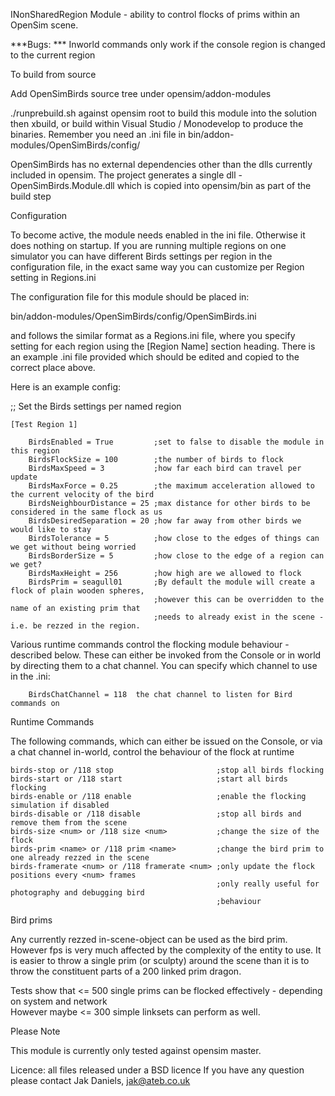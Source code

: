 INonSharedRegion Module -  ability to control flocks of prims within an OpenSim scene.

***Bugs:
***	Inworld commands only work if the console region is changed to the current region


To build from source

Add OpenSimBirds source tree under opensim/addon-modules

./runprebuild.sh against opensim root to build this module into the solution
then xbuild, or build within Visual Studio / Monodevelop to produce the binaries.
Remember you need an .ini file in bin/addon-modules/OpenSimBirds/config/

OpenSimBirds has no external dependencies other than the dlls currently included in opensim.
The project generates a single dll - OpenSimBirds.Module.dll which is copied into opensim/bin as part of the build step


Configuration

To become active, the module needs enabled in the ini file. Otherwise it does nothing on startup.
If you are running multiple regions on one simulator you can have different Birds
settings per region in the configuration file, in the exact same way you can
customize per Region setting in Regions.ini

The configuration file for this module should be placed in:

bin/addon-modules/OpenSimBirds/config/OpenSimBirds.ini

and follows the similar format as a Regions.ini file, where you specify setting for
each region using the [Region Name] section heading. There is an example .ini file
provided which should be edited and copied to the correct place above.

Here is an example config:

;; Set the Birds settings per named region

	[Test Region 1]

		BirdsEnabled = True         ;set to false to disable the module in this region	
		BirdsFlockSize = 100        ;the number of birds to flock
		BirdsMaxSpeed = 3           ;how far each bird can travel per update
		BirdsMaxForce = 0.25        ;the maximum acceleration allowed to the current velocity of the bird
		BirdsNeighbourDistance = 25 ;max distance for other birds to be considered in the same flock as us
		BirdsDesiredSeparation = 20 ;how far away from other birds we would like to stay
		BirdsTolerance = 5          ;how close to the edges of things can we get without being worried
		BirdsBorderSize = 5         ;how close to the edge of a region can we get?
		BirdsMaxHeight = 256        ;how high are we allowed to flock
		BirdsPrim = seagull01       ;By default the module will create a flock of plain wooden spheres, 
		                            ;however this can be overridden to the name of an existing prim that
		                            ;needs to already exist in the scene - i.e. be rezzed in the region.	



Various runtime commands control the flocking module behaviour - described below. These can either be invoked
from the Console or in world by directing them to a chat channel. You can specify which channel to use in the .ini:

		BirdsChatChannel = 118 	the chat channel to listen for Bird commands on



Runtime Commands

The following commands, which can either be issued on the Console, or via a chat channel in-world, control the behaviour
of the flock at runtime

	birds-stop or /118 stop                       ;stop all birds flocking 
	birds-start or /118 start                     ;start all birds flocking
	birds-enable or /118 enable                   ;enable the flocking simulation if disabled
	birds-disable or /118 disable                 ;stop all birds and remove them from the scene
	birds-size <num> or /118 size <num>           ;change the size of the flock
	birds-prim <name> or /118 prim <name>         ;change the bird prim to one already rezzed in the scene
	birds-framerate <num> or /118 framerate <num> ;only update the flock positions every <num> frames
	                                              ;only really useful for photography and debugging bird
	                                              ;behaviour

Bird prims

Any currently rezzed in-scene-object can be used as the bird prim. However fps is very much affected by the
complexity of the entity to use. It is easier to throw a single prim (or sculpty) around the scene than it is to
throw the constituent parts of a 200 linked prim dragon.

Tests show that <= 500 single prims can be flocked effectively - depending on system and network	
However maybe <= 300 simple linksets can perform as well.


Please Note 

This module is currently only tested against opensim master. 

Licence: all files released under a BSD licence
If you have any question please contact Jak Daniels, jak@ateb.co.uk

